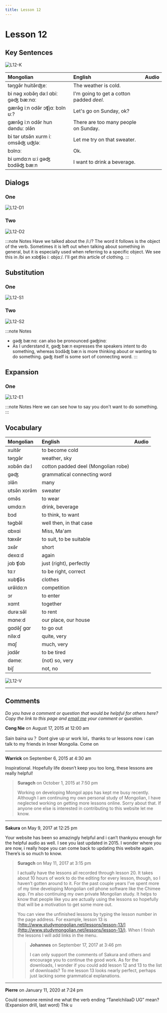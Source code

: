 ```yaml
---
title: Lesson 12
---
```


# Lesson 12

## Key Sentences

![L12-K](./images/L12-K.png)

| Mongolian | English | Audio |
| :--- | :--- | :--- |
| təŋgə̌r huitə̌rʤeː | The weather is cold. | <AudioPlayer src="/audio/L12-K1.mp3" /> |
| bi nəg xobə̌ŋ dəːl ɑbiː gəʤ bæːnɑː | I'm going to get a cotton padded <em>deel</em>. | <AudioPlayer src="/audio/L12-K2.mp3" /> |
| gærə̌g iːn odə̌r ɔʧjɑː bɔln ʊː? | Let's go on Sunday, ok? | <AudioPlayer src="/audio/L12-K3.mp3" /> |
| gærə̌g iːn odə̌r hun dənduː ɔlə̌n | There are too many people on Sunday. | <AudioPlayer src="/audio/L12-K4.mp3" /> |
| bi tər ʊtsə̌n xurm iː omsə̌ʤ uʤləː | Let me try on that sweater. | <AudioPlayer src="/audio/L12-K5.mp3" /> |
| bɔlnɔː | Ok. | <AudioPlayer src="/audio/L12-K6.mp3" /> |
| bi ʊmdɑːn ʊːi gəʤ bɔdə̌ʤ bæːn | I want to drink a beverage. | <AudioPlayer src="/audio/L12-K7.mp3" /> |

## Dialogs

### One

![L12-D1](./images/L12-D1.png)

<AudioPlayerSeek src="/audio/L12-D1.mp3" />

### Two

![L12-D2](./images/L12-D2.png)

<AudioPlayerSeek src="/audio/L12-D2.mp3" />

:::note Notes
Have we talked about the /iː/? The word it follows is the object of the verb. Sometimes it is left out when talking about something in general, but it is especially used when referring to a specific object. We see this in /bi ən xɔbʧə̌s iː ɑbjɑː/. I'll get *this* article of clothing.
:::

## Substitution

### One

![L12-S1](./images/L12-S1.png)

<AudioPlayerSeek src="/audio/L12-S1.mp3" />

### Two

![L12-S2](./images/L12-S2.png)

<AudioPlayerSeek src="/audio/L12-S2.mp3" />

:::note Notes
- gəʤ bæːnɑː can also be pronounced gəʤinɑː
- As I understand it, gəʤ bæːn expresses the speakers intent to do something, whereas bɔdə̌ʤ bæːn is more thinking about or wanting to do something. gəʤ itself is some sort of connecting word.
:::

## Expansion

### One

![L12-E1](./images/L12-E1.png)

<AudioPlayerSeek src="/audio/L12-E1.mp3" />

:::note Notes
Here we can see how to say you don't want to do something.
:::

## Vocabulary

| Mongolian | English | Audio |
| :--- | :--- | :--- |
| xuitə̌r | to become cold | <AudioPlayer src="/audio/L12-V-cold.mp3" /> |
| təŋgə̌r | weather, sky | <AudioPlayer src="/audio/L12-V-weather.mp3" /> |
| xobə̌n dəːl | cotton padded deel (Mongolian robe) | <AudioPlayer src="/audio/L12-V-coat.mp3" /> |
| gəʤ | grammatical connecting word | <AudioPlayer src="/audio/L12-V-geju.mp3" /> |
| ɔlə̌n | many | <AudioPlayer src="/audio/L12-V-many.mp3" /> |
| ʊtsə̌n xorə̌m | sweater | <AudioPlayer src="/audio/L12-V-sweater.mp3" /> |
| omə̌s | to wear | <AudioPlayer src="/audio/L12-V-wear.mp3" /> |
| ʊmdɑːn | drink, beverage | |
| bɔd | to think, to want | <AudioPlayer src="/audio/L12-V-think.mp3" /> |
| təgbə̌l | well then, in that case | |
| ɑbxɑi | Miss, Ma'am | <AudioPlayer src="/audio/L12-V-miss.mp3" /> |
| tœxə̌r | to suit, to be suitable | |
| ɔxə̌r | short | <AudioPlayer src="/audio/L12-V-short.mp3" /> |
| dexɑːd | again | <AudioPlayer src="/audio/L12-V-again.mp3" /> |
| jɑb ʧɑb | just (right), perfectly | <AudioPlayer src="/audio/L12-V-perfect.mp3" /> |
| tɑːr | to be right, correct | |
| xʊbʧə̌s | clothes | <AudioPlayer src="/audio/L12-V-clothes.mp3" /> |
| ʊrə̌ldɑːn | competition | <AudioPlayer src="/audio/L12-V-competition.mp3" /> |
| ɔr | to enter | <AudioPlayer src="/audio/L12-V-enter.mp3" /> |
| xɑmt | together | <AudioPlayer src="/audio/L12-V-together.mp3" /> |
| durəːsə̌l | to rent | <AudioPlayer src="/audio/L12-V-rent.mp3" /> |
| mɑneːd | our place, our house | <AudioPlayer src="/audio/L12-V-ourplace.mp3" /> |
| gɑdə̌ʃ gɑr | to go out | <AudioPlayer src="/audio/L12-V-goout.mp3" /> |
| niləːd | quite, very | <AudioPlayer src="/audio/L12-V-very.mp3" /> |
| mɑʃ | much, very | <AudioPlayer src="/audio/L12-V-much.mp3" /> |
| jɑdə̌r | to be tired | <AudioPlayer src="/audio/L12-V-tired.mp3" /> |
| dəmeː | (not) so, very | <AudioPlayer src="/audio/L12-V-notvery.mp3" /> |
| biʃ | not, no | <AudioPlayer src="/audio/L12-V-not.mp3" /> |

![L12-V](./images/L12-V.png)

---

## Comments

*Do you have a comment or question that would be helpful for others here? Copy the link to this page and [email me](/contact/) your comment or question.*

**Cong Nie** on August 17, 2015 at 12:00 am

Sain baina uu？
Dont give up ur work lol，thanks to ur lessons now i can talk to my friends in Inner Mongolia. Come on

---
**Warrick** on September 6, 2015 at 4:30 am

Inspirational. Hopefully life doesn’t keep you too long, these lessons are really helpful!

> **Suragch** on October 1, 2015 at 7:50 pm
>
> Working on developing Mongol apps has kept me busy recently. Although I am continuing my own personal study of Mongolian, I have neglected working on getting more lessons online. Sorry about that. If anyone one else is interested in contributing to this website let me know.

---
**Sakura** on May 9, 2017 at 12:25 pm

Your website has been so amazingly helpful and i can’t thankyou enough for the helpful audio as well. I see you last updated in 2015. I wonder where you are now, i really hope you can come back to updating this website again. There’s is so much to know.

> **Suragch** on May 11, 2017 at 3:15 pm
>
> I actually have the lessons all recorded through lesson 20. It takes about 10 hours of work to do the editing for every lesson, though, so I haven’t gotten around to it. For the past couple years I’ve spent more of my time developing Mongolian cell phone software like the Chimee app. I’m also continuing my own private Mongolian study. It helps to know that people like you are actually using the lessons so hopefully that will be a motivation to get some more out.
> 
> You can view the unfinished lessons by typing the lesson number in the page address. For example, lesson 13 is [http://www.studymongolian.net/lessons/lesson-13/](http://www.studymongolian.net/lessons/lesson-13/). When I finish the lessons I will add links in the menu.
>
>> **Johannes** on September 17, 2017 at 3:46 pm
>>
>> I can only support the comments of Sakura and others and encourage you to continue the good work. As for the downloads, I wonder if you could add lesson 12 and 13 to the list of downloads? To me lesson 13 looks nearly perfect, perhaps just lacking some grammatical explanations.

---
**Pierre** on January 11, 2020 at 7:24 pm

Could someone remind me what the verb ending “TanelchilaaD UG” mean? (Expansion drill, last word) Thk u
